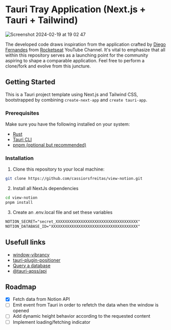 # Tauri Tray Application (Next.js + Tauri + Tailwind)

![Screenshot 2024-02-19 at 19 02 47](https://github.com/cassiorsfreitas/view-notion/assets/8185819/5ea54bf1-ccda-4177-9c92-2d6e63ad84fe)

The developed code draws inspiration from the application crafted by [Diego Fernandes](https://github.com/diego3g) from [Rocketseat](https://youtu.be/lhkCa_v1buk?si=dSC1VQKfowLG54xp) YouTube Channel. It's vital to emphasize that all within this repository serves as a launching point for the community aspiring to shape a comparable application. Feel free to perform a clone/fork and evolve from this juncture.


## Getting Started

This is a Tauri project template using Next.js and Tailwind CSS, bootstrapped by combining `create-next-app` and `create tauri-app`.

### Prerequisites

Make sure you have the following installed on your system:

- [Rust](https://www.rust-lang.org/)
- [Tauri CLI](https://tauri.app/v1/api/cli/)
- [pnpm (optional but recommended)](https://pnpm.io/installation)

### Installation

1. Clone this repository to your local machine:

```bash
git clone https://github.com/cassiorsfreitas/view-notion.git
```

2. Install all NextJs dependencies 
```bash
cd view-notion
pnpm install
```
3. Create an .env.local file and set these variables
```.md
NOTION_SECRET="secret_XXXXXXXXXXXXXXXXXXXXXXXXXXXXXXXXXXXX"
NOTION_DATABASE_ID="XXXXXXXXXXXXXXXXXXXXXXXXXXXXXXXXXXXXXX"
```

## Usefull links
- [window-vibrancy](https://github.com/tauri-apps/window-vibrancy)
- [tauri-plugin-positioner](https://github.com/tauri-apps/tauri-plugin-positioner)
- [Query a database](https://developers.notion.com/reference/post-database-query)
- [@tauri-apss/api](https://tauri.app/v1/api/js/)

## Roadmap
- [x] Fetch data from Notion API
- [ ] Emit event from Tauri in order to refetch the data when the window is opened
- [ ] Add dynamic height behavior according to the requested content
- [ ] Implement loading/fetching indicator
